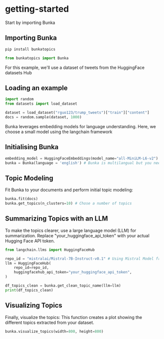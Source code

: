 # getting-started

Start by importing Bunka

## Importing Bunka

```bash
pip install bunkatopics
```

```python
from bunkatopics import Bunka
```

For this example, we'll use a dataset of tweets from the HuggingFace datasets Hub

## Loading an example

```python
import random
from datasets import load_dataset

dataset = load_dataset("rguo123/trump_tweets")["train"]["content"]
docs = random.sample(dataset, 1000)
```

Bunka leverages embedding models for language understanding. Here, we choose a small model using the langchain framework

## Initialising Bunka

```python
embedding_model = HuggingFaceEmbeddings(model_name="all-MiniLM-L6-v2")
bunka = Bunka(language = 'english') # Bunka is multilangual but you need to chose a multilangual embedding model as well.
```

## Topic Modeling

Fit Bunka to your documents and perform initial topic modeling:

```python
bunka.fit(docs)
bunka.get_topics(n_clusters=10) # Chose a number of topics

```

## Summarizing Topics with an LLM

To make the topics clearer, use a large language model (LLM) for summarization.
Replace "your_huggingface_api_token" with your actual Hugging Face API token.

```python
from langchain.llms import HuggingFaceHub

repo_id = "mistralai/Mistral-7B-Instruct-v0.1" # Using Mistral Model from Huggingface hub
llm = HuggingFaceHub(
    repo_id=repo_id,
    huggingfacehub_api_token="your_huggingface_api_token",
)

df_topics_clean = bunka.get_clean_topic_name(llm=llm)
print(df_topics_clean)
```

## Visualizing Topics

Finally, visualize the topics:
This function creates a plot showing the different topics extracted from your dataset.

```python
bunka.visualize_topics(width=800, height=800)
```
